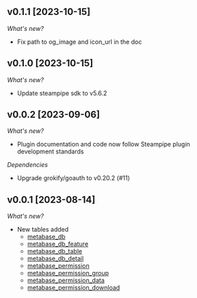 ## v0.1.1 [2023-10-15]

_What's new?_

- Fix path to og_image and icon_url in the doc

## v0.1.0 [2023-10-15]

_What's new?_

- Update steampipe sdk to v5.6.2

## v0.0.2 [2023-09-06]

_What's new?_

- Plugin documentation and code now follow Steampipe plugin development standards

_Dependencies_

- Upgrade grokify/goauth to v0.20.2 (#11)

## v0.0.1 [2023-08-14]

_What's new?_

- New tables added
  - [metabase_db](https://hub.steampipe.io/plugins/1024pix/metabase/tables/metabase_db)
  - [metabase_db_feature](https://hub.steampipe.io/plugins/1024pix/metabase/tables/metabase_db_feature)
  - [metabase_db_table](https://hub.steampipe.io/plugins/1024pix/metabase/tables/metabase_db_table)
  - [metabase_db_detail](https://hub.steampipe.io/plugins/1024pix/metabase/tables/metabase_db_detail)
  - [metabase_permission](https://hub.steampipe.io/plugins/1024pix/metabase/tables/metabase_permission)
  - [metabase_permission_group](https://hub.steampipe.io/plugins/1024pix/metabase/tables/metabase_permission_group)
  - [metabase_permission_data](https://hub.steampipe.io/plugins/1024pix/metabase/tables/metabase_permission_data)
  - [metabase_permission_download](https://hub.steampipe.io/plugins/1024pix/metabase/tables/metabase_permission_dpwnload)
